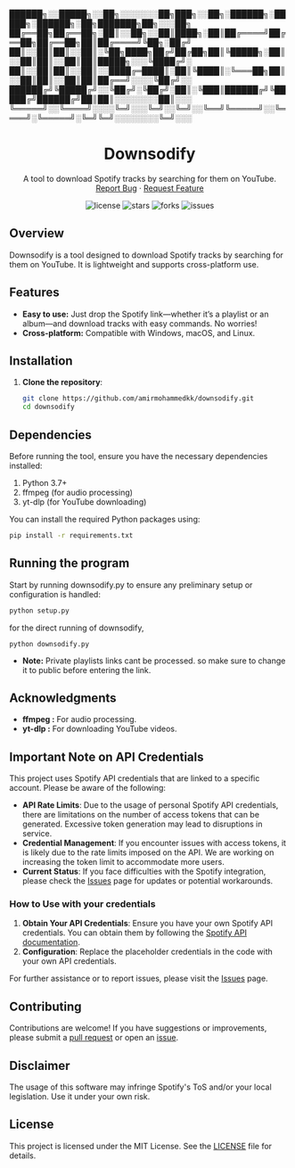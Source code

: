 ██████╗░░█████╗░░██╗░░░░░░░██╗███╗░░██╗░██████╗░█████╗░██████╗░██╗███████╗██╗░░░██╗
██╔══██╗██╔══██╗░██║░░██╗░░██║████╗░██║██╔════╝██╔══██╗██╔══██╗██║██╔════╝╚██╗░██╔╝
██║░░██║██║░░██║░╚██╗████╗██╔╝██╔██╗██║╚█████╗░██║░░██║██║░░██║██║█████╗░░░╚████╔╝░
██║░░██║██║░░██║░░████╔═████║░██║╚████║░╚═══██╗██║░░██║██║░░██║██║██╔══╝░░░░╚██╔╝░░
██████╔╝╚█████╔╝░░╚██╔╝░╚██╔╝░██║░╚███║██████╔╝╚█████╔╝██████╔╝██║██║░░░░░░░░██║░░░
╚═════╝░░╚════╝░░░░╚═╝░░░╚═╝░░╚═╝░░╚══╝╚═════╝░░╚════╝░╚═════╝░╚═╝╚═╝░░░░░░░░╚═╝░░░

<h1 align="center">Downsodify</h1>
<p align="center">
  A tool to download Spotify tracks by searching for them on YouTube.
  <br/>
  <a href="https://github.com/amirmohammedkk/downsodify/issues">Report Bug</a>
  ·
  <a href="https://github.com/amirmohammedkk/downsodify/issues">Request Feature</a>
</p>

<p align="center">
  <img src="https://img.shields.io/github/license/amirmohammedkk/downsodify" alt="license"/>
  <img src="https://img.shields.io/github/stars/amirmohammedkk/downsodify" alt="stars"/>
  <img src="https://img.shields.io/github/forks/amirmohammedkk/downsodify" alt="forks"/>
  <img src="https://img.shields.io/github/issues/amirmohammedkk/downsodify" alt="issues"/>
</p>

## Overview

Downsodify is a tool designed to download Spotify tracks by searching for them on YouTube. It is lightweight and supports cross-platform use.

## Features

- **Easy to use:** Just drop the Spotify link—whether it’s a playlist or an album—and download tracks with easy commands. No worries!
- **Cross-platform:** Compatible with Windows, macOS, and Linux.

## Installation

1. **Clone the repository**:
   ```bash
   git clone https://github.com/amirmohammedkk/downsodify.git
   cd downsodify

## Dependencies

Before running the tool, ensure you have the necessary dependencies installed:

1.  Python 3.7+
2.  ffmpeg (for audio processing)
3.  yt-dlp (for YouTube downloading)
   
You can install the required Python packages using:
  ```bash
  pip install -r requirements.txt
  ```
## Running the program

Start by running downsodify.py to ensure any preliminary setup or configuration is handled:
```bash
python setup.py
```
for the direct running of downsodify,
```
python downsodify.py
```

- **Note:** Private playlists links cant be processed. so make sure to change it to public before entering the link.
## Acknowledgments

- **ffmpeg :** For audio processing.
- **yt-dlp :** For downloading YouTube videos.

## Important Note on API Credentials

This project uses Spotify API credentials that are linked to a specific account. Please be aware of the following:

- **API Rate Limits**: Due to the usage of personal Spotify API credentials, there are limitations on the number of access tokens that can be generated. Excessive token generation may lead to disruptions in service.
- **Credential Management**: If you encounter issues with access tokens, it is likely due to the rate limits imposed on the API. We are working on increasing the token limit to accommodate more users.
- **Current Status**: If you face difficulties with the Spotify integration, please check the [Issues](https://github.com/amirmohammedkk/downsodify/issues) page for updates or potential workarounds.

### How to Use with your credentials

1. **Obtain Your API Credentials**: Ensure you have your own Spotify API credentials. You can obtain them by following the [Spotify API documentation](https://developer.spotify.com/documentation/web-api/).
2. **Configuration**: Replace the placeholder credentials in the code with your own API credentials.

For further assistance or to report issues, please visit the [Issues](https://github.com/amirmohammedkk/downsodify/issues) page.


## Contributing

Contributions are welcome! If you have suggestions or improvements, please submit a [pull request](https://github.com/amirmohammedkk/downsodify/pulls) or open an [issue](https://github.com/amirmohammedkk/downsodify/issues/new/choose).


## Disclaimer
The usage of this software may infringe Spotify's ToS and/or your local legislation. Use it under your own risk.





## License

This project is licensed under the MIT License. See the [LICENSE](/LICENSE) file for details.



   





